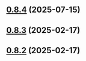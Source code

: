 ## [0.8.4](https://github.com/jucian0/turbo-version/compare/v0.8.3...v0.8.4) (2025-07-15)



## [0.8.3](https://github.com/jucian0/turbo-version/compare/v0.8.2...v0.8.3) (2025-02-17)



## [0.8.2](https://github.com/jucian0/turbo-version/compare/v0.8.1...v0.8.2) (2025-02-17)



